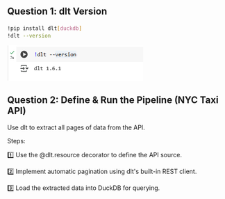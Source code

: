 ## Question 1: dlt Version

```bash
!pip install dlt[duckdb]
!dlt --version
```

![alt text](https://github.com/Yaxin12/Data_Engineer/blob/main/Workshop%201_Ingestion%20with%20dlt/image/Screenshot%202025-02-15%20114704.png)

## Question 2: Define & Run the Pipeline (NYC Taxi API)
Use dlt to extract all pages of data from the API.

Steps:

1️⃣ Use the @dlt.resource decorator to define the API source.

2️⃣ Implement automatic pagination using dlt's built-in REST client.

3️⃣ Load the extracted data into DuckDB for querying.